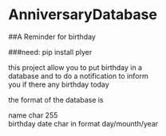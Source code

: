 # AnniversaryDatabase

##A Reminder for birthday 
  
###need: pip install plyer 

this project allow you to put birthday in a  
database and to do a notification to inform  
you if there any birthday today 

the format of the database is  

name char 255  
birthday date char  in format day/mounth/year  
